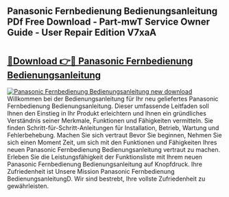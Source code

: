 ## Panasonic Fernbedienung Bedienungsanleitung PDf Free Download - Part-mwT Service Owner Guide - User Repair Edition V7xaA

# <h2><a href="http://df0nmv.blite.top/?on=Panasonic+Fernbedienung+Bedienungsanleitung">🔗Download 👉🔴 Panasonic Fernbedienung Bedienungsanleitung</a></h2>

[![Panasonic Fernbedienung Bedienungsanleitung new download](https://i.imgur.com/lujVjoI.png)](http://df0nmv.blite.top/?on=Panasonic+Fernbedienung+Bedienungsanleitung)
Willkommen bei der Bedienungsanleitung für Ihr neu geliefertes Panasonic Fernbedienung Bedienungsanleitung. Dieser umfassende Leitfaden soll Ihnen den Einstieg in Ihr Produkt erleichtern und Ihnen ein gründliches Verständnis seiner Merkmale, Funktionen und Fähigkeiten vermitteln. Sie finden Schritt-für-Schritt-Anleitungen für Installation, Betrieb, Wartung und Fehlerbehebung. Machen Sie sich vertraut Bevor Sie beginnen, Nehmen Sie sich einen Moment Zeit, um sich mit den Funktionen und Fähigkeiten Ihres neuen Panasonic Fernbedienung Bedienungsanleitung vertraut zu machen. Erleben Sie die Leistungsfähigkeit der Funktionsliste mit Ihrem neuen Panasonic Fernbedienung Bedienungsanleitung auf Knopfdruck. Ihre Zufriedenheit ist Unsere Mission Panasonic Fernbedienung BedienungsanleitungD. Wir sind bestrebt, Ihre vollste Zufriedenheit zu gewährleisten.
